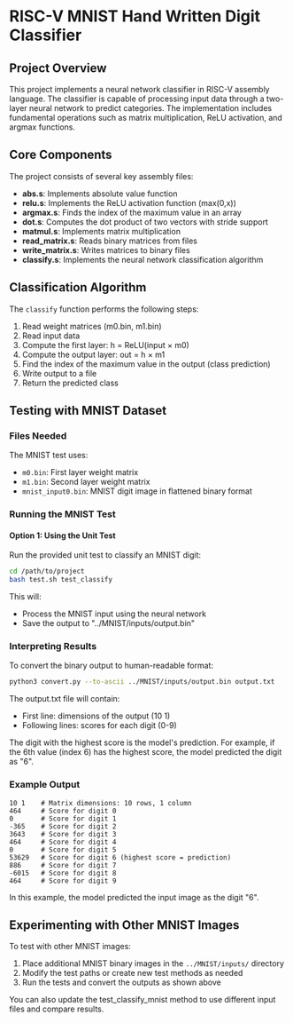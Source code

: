 # RISC-V MNIST Hand Written Digit Classifier

## Project Overview

This project implements a neural network classifier in RISC-V assembly language. The classifier is capable of processing input data through a two-layer neural network to predict categories. The implementation includes fundamental operations such as matrix multiplication, ReLU activation, and argmax functions.

## Core Components

The project consists of several key assembly files:

- **abs.s**: Implements absolute value function
- **relu.s**: Implements the ReLU activation function (max(0,x))
- **argmax.s**: Finds the index of the maximum value in an array
- **dot.s**: Computes the dot product of two vectors with stride support
- **matmul.s**: Implements matrix multiplication
- **read_matrix.s**: Reads binary matrices from files
- **write_matrix.s**: Writes matrices to binary files
- **classify.s**: Implements the neural network classification algorithm

## Classification Algorithm

The `classify` function performs the following steps:
1. Read weight matrices (m0.bin, m1.bin)
2. Read input data
3. Compute the first layer: h = ReLU(input × m0)
4. Compute the output layer: out = h × m1
5. Find the index of the maximum value in the output (class prediction)
6. Write output to a file
7. Return the predicted class

## Testing with MNIST Dataset

### Files Needed

The MNIST test uses:
- `m0.bin`: First layer weight matrix
- `m1.bin`: Second layer weight matrix
- `mnist_input0.bin`: MNIST digit image in flattened binary format

### Running the MNIST Test

#### Option 1: Using the Unit Test

Run the provided unit test to classify an MNIST digit:

```bash
cd /path/to/project
bash test.sh test_classify
```

This will:
- Process the MNIST input using the neural network
- Save the output to "../MNIST/inputs/output.bin"

### Interpreting Results

To convert the binary output to human-readable format:

```bash
python3 convert.py --to-ascii ../MNIST/inputs/output.bin output.txt
```

The output.txt file will contain:
- First line: dimensions of the output (10 1)
- Following lines: scores for each digit (0-9)

The digit with the highest score is the model's prediction. For example, if the 6th value (index 6) has the highest score, the model predicted the digit as "6".

### Example Output

```
10 1    # Matrix dimensions: 10 rows, 1 column
464     # Score for digit 0
0       # Score for digit 1
-365    # Score for digit 2
3643    # Score for digit 3
464     # Score for digit 4
0       # Score for digit 5
53629   # Score for digit 6 (highest score = prediction)
886     # Score for digit 7
-6015   # Score for digit 8
464     # Score for digit 9
```

In this example, the model predicted the input image as the digit "6".

## Experimenting with Other MNIST Images

To test with other MNIST images:
1. Place additional MNIST binary images in the `../MNIST/inputs/` directory
2. Modify the test paths or create new test methods as needed
3. Run the tests and convert the outputs as shown above

You can also update the test_classify_mnist method to use different input files and compare results.